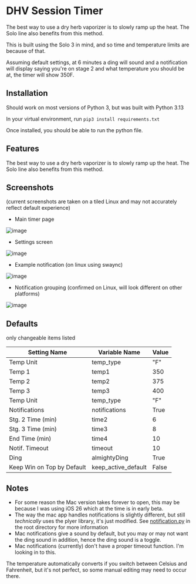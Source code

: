 # DHV Session Timer
The best way to use a dry herb vaporizer is to slowly ramp up the heat. The Solo line also benefits from this method. 

This is built using the Solo 3 in mind, and so time and temperature limits are because of that. 

Assuming default settings, at 6 minutes a ding will sound and a notification will display saying you're on stage 2 and what temperature you should be at, the timer will show 350F.  

## Installation
Should work on most versions of Python 3, but was built with Python 3.13

In your virtual environment, run `pip3 install requirements.txt`

Once installed, you should be able to run the python file. 

## Features
The best way to use a dry herb vaporizer is to slowly ramp up the heat. The Solo line also benefits from this method. 

## Screenshots
(current screenshots are taken on a tiled Linux and may not accurately reflect default experience)

- Main timer page

![image](https://github.com/user-attachments/assets/03ff3a2c-3ea2-4308-b499-f0b6bfb972e4)

- Settings screen

![image](https://github.com/user-attachments/assets/c28e4d2c-96de-4b8d-8044-55a6c70040a8)

- Example notification (on linux using swaync)

![image](https://github.com/user-attachments/assets/464abdf5-e973-44b9-9763-ce6f979ea416)

- Notification grouping (confirmed on Linux, will look different on other platforms)

![image](https://github.com/user-attachments/assets/753a2d6f-2d59-4bb1-b1b0-50811740d324)


## Defaults
only changeable items listed

|Setting Name|Variable Name|Value|
|---|---|---|
| Temp Unit | temp_type | "F" |
| Temp 1 | temp1 | 350 |
| Temp 2 | temp2 | 375 |
| Temp 3 | temp3 | 400 |
| Temp Unit | temp_type | "F" |
| Notifications | notifications | True |
| Stg. 2 Time (min) | time2 | 6 |
| Stg. 3 Time (min) | time3 | 8 | 
| End Time (min) | time4 | 10 |
| Notif. Timeout | timeout | 10 |
| Ding | almightyDing | True |
| Keep Win on Top by Default | keep_active_default | False |

## Notes
- For some reason the Mac version takes forever to open, this may be because I was using iOS 26 which at the time is in early beta.
- The way the mac app handles notifications is slightly different, but still _technically_ uses the plyer library, it's just modified. See [notification.py](https://github.com/unquenchedservant/DHV-Session-Timer/blob/main/notification.py) in the root directory for more information
- Mac notifications give a sound by default, but you may or may not want the ding sound in addition, hence the ding sound is a toggle.
- Mac notifications (currently) don't have a proper timeout function. I'm looking in to this. 


The temperature automatically converts if you switch between Celsius and Fahrenheit, but it's not perfect, so some manual editing may need to occur there.
